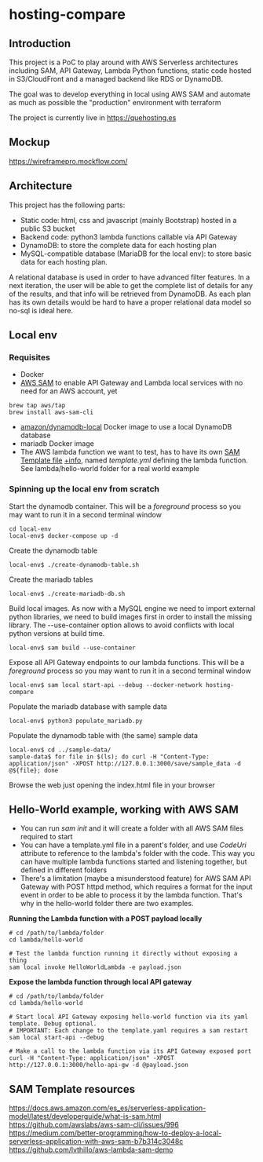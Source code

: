 # hosting-compare

## Introduction

This project is a PoC to play around with AWS Serverless architectures including SAM, API Gateway, Lambda Python functions, static code hosted in S3/CloudFront and a managed backend like RDS or DynamoDB.

The goal was to develop everything in local using AWS SAM and automate as much as possible the "production" environment with terraform

The project is currently live in https://quehosting.es

## Mockup
https://wireframepro.mockflow.com/

## Architecture

This project has the following parts:
- Static code: html, css and javascript (mainly Bootstrap) hosted in a public S3 bucket
- Backend code: python3 lambda functions callable via API Gateway
- DynamoDB: to store the complete data for each hosting plan
- MySQL-compatible database (MariaDB for the local env): to store basic data for each hosting plan. 

A relational database is used in order to have advanced filter features. In a next iteration, the user will be able to get the complete list of details for any of the results, and that info will be retrieved from DynamoDB. As each plan has its own details would be hard to have a proper relational data model so no-sql is ideal here. 

## Local env

### Requisites

- Docker
- [AWS SAM](https://docs.aws.amazon.com/serverless-application-model/latest/developerguide/what-is-sam.html) to enable API Gateway and Lambda local services with no need for an AWS account, yet

```
brew tap aws/tap
brew install aws-sam-cli
```

- [amazon/dynamodb-local](https://docs.aws.amazon.com/amazondynamodb/latest/developerguide/DynamoDBLocal.Docker.html) Docker image to use a local DynamoDB database 
- mariadb Docker image
- The AWS lambda function we want to test, has to have its own [SAM Template file](https://github.com/awslabs/serverless-application-model/blob/master/versions/2016-10-31.md) [+info](https://docs.aws.amazon.com/serverless-application-model/latest/developerguide/serverless-policy-templates.html), named *template.yml* defining the lambda function. See lambda/hello-world folder for a real world example

### Spinning up the local env from scratch

Start the dynamodb container. This will be a *foreground* process so you may want to run it in a second terminal window
```
cd local-env
local-env$ docker-compose up -d
```

Create the dynamodb table
```
local-env$ ./create-dynamodb-table.sh
```

Create the mariadb tables
```
local-env$ ./create-mariadb-db.sh
```

Build local images. As now with a MySQL engine we need to import external python libraries, we need to build images first in order to install the missing library.
The --use-container option allows to avoid conflicts with local python versions at build time.
```
local-env$ sam build --use-container
```

Expose all API Gateway endpoints to our lambda functions. This will be a *foreground* process so you may want to run it in a second terminal window
```
local-env$ sam local start-api --debug --docker-network hosting-compare
```

Populate the mariadb database with sample data
```
local-env$ python3 populate_mariadb.py
```

Populate the dynamodb table with (the same) sample data
```
local-env$ cd ../sample-data/
sample-data$ for file in $(ls); do curl -H "Content-Type: application/json" -XPOST http://127.0.0.1:3000/save/sample_data -d @${file}; done
```

Browse the web just opening the index.html file in your browser


## Hello-World example, working with AWS SAM

- You can run *sam init* and it will create a folder with all AWS SAM files required to start
- You can have a template.yml file in a parent's folder, and use *CodeUri* attribute to reference to the lambda's folder with the code. This way you can have multiple lambda functions started and listening together, but defined in different folders
- There's a limitation (maybe a misunderstood feature) for AWS SAM API Gateway with POST httpd method, which requires a format for the input event in order to be able to process it by the lambda function. That's why in the hello-world folder there are two examples.

**Running the Lambda function with a POST payload locally**

```
# cd /path/to/lambda/folder
cd lambda/hello-world

# Test the lambda function running it directly without exposing a thing
sam local invoke HelloWorldLambda -e payload.json

```

**Expose the lambda function through local API gateway**

```
# cd /path/to/lambda/folder
cd lambda/hello-world

# Start local API Gateway exposing hello-world function via its yaml template. Debug optional.
# IMPORTANT: Each change to the template.yaml requires a sam restart
sam local start-api --debug

# Make a call to the lambda function via its API Gateway exposed port
curl -H "Content-Type: application/json" -XPOST http://127.0.0.1:3000/hello-api-gw -d @payload.json
```

## SAM Template resources

https://docs.aws.amazon.com/es_es/serverless-application-model/latest/developerguide/what-is-sam.html
https://github.com/awslabs/aws-sam-cli/issues/996
https://medium.com/better-programming/how-to-deploy-a-local-serverless-application-with-aws-sam-b7b314c3048c
https://github.com/lvthillo/aws-lambda-sam-demo
